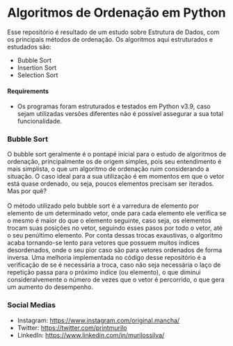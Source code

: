 <h1>Algoritmos de Ordenação em Python</h1>

Esse repositório é resultado de um estudo sobre Estrutura de Dados, com os principais métodos de ordenação. Os algoritmos aqui estruturados e estudados são:

- Bubble Sort
- Insertion Sort
- Selection Sort

<h4>Requirements</h4>

- Os programas foram estruturados e testados em Python v3.9, caso sejam utilizadas versões diferentes não é possível assegurar a sua total funcionalidade.

<h3>Bubble Sort</h3>
O bubble sort geralmente é o pontapé inicial para o estudo de algoritmos de ordenação, principalmente os de origem simples, pois seu entendimento é mais simplista, o que um algoritmo de ordenação ruim considerando a situação. O caso ideal para a sua utilização é em momentos em que o vetor está quase ordenado, ou seja, poucos elementos precisam ser iterados. Mas por quê? 
<br></br>
O método utilizado pelo bubble sort é a varredura de elemento por elemento de um determinado vetor, onde para cada elemento ele verifica se o mesmo é maior do que o elemento seguinte, caso seja, os elementos trocam suas posições no vetor, seguindo esses pasos por todo o vetor, até o seu penúltimo elemento. Por conta dessas trocas exaustivas, o algoritmo acaba tornando-se lento para vetores que possuem muitos índices desordenados, onde o seu pior caso são para vetores ordenados de forma inversa. Uma melhoria implementada no código desse repositório é a verificação de se é necessária a troca, caso não seja necessária o laço de repetição passa para o próximo índice (ou elemento), o que diminui consideralvemente o número de vezes que o vetor é percorrido, o que gera um aumento do desempenho.

<h3>Social Medias</h3>

- Instagram: https://www.instagram.com/original.mancha/
- Twitter: https://twitter.com/printmurilo
- LinkedIn: https://www.linkedin.com/in/murilossilva/
